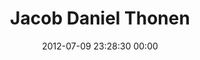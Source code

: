 ---
title: "Jacob Daniel Thonen"
date: 2012-07-09 23:28:30 00:00
permalink: /jthonen
twitter: ""
likes: [933,991,72,1002,1029,55,1001,468,307,398,1012,112,919,1059,534,1006,1004,147,483,1048,608,683,1081,1082,1056,2,1213]
id: 1161
gravatar: "http://www.gravatar.com/avatar/9db1de48c5de49df01d7777de85e5096"
---